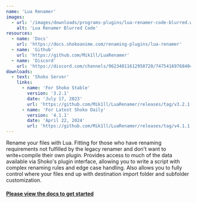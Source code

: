 ```yaml
---
name: 'Lua Renamer'
images:
  - url: '/images/downloads/programs-plugins/lua-renamer-code-blurred.webp'
    alt: 'Lua Renamer Blurred Code'
resources:
  - name: 'Docs'
    url: 'https://docs.shokoanime.com/renaming-plugins/lua-renamer'
  - name: 'Github'
    url: 'https://github.com/Mik1ll/LuaRenamer'
  - name: 'Discord'
    url: 'https://discord.com/channels/96234011612958720/747541697684045905'
downloads:
  - text: 'Shoko Server'
    links:
      - name: 'For Shoko Stable'
        version: '3.2.1'
        date: 'July 17, 2023'
        url: 'https://github.com/Mik1ll/LuaRenamer/releases/tag/v3.2.1'
      - name: 'For Latest Shoko Daily'
        version: '4.1.1'
        date: 'April 22, 2024'
        url: 'https://github.com/Mik1ll/LuaRenamer/releases/tag/v4.1.1'
---
```


Rename your files with Lua. Fitting for those who have renaming requirements not fulfilled by the legacy renamer and don't want to write+compile their own plugin. Provides access to much of the data available via Shoko's plugin interface, allowing you to write a script with complex renaming rules and edge case handling. Also allows you to fully control where your files end up with destination import folder and subfolder customization.

#### [Please view the docs to get started](https://docs.shokoanime.com/renaming-plugins/lua-renamer)
